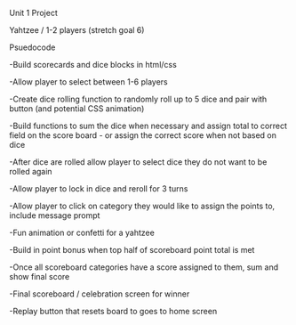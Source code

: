 Unit 1 Project

Yahtzee / 1-2 players (stretch goal 6)


Psuedocode

-Build scorecards and dice blocks in html/css

-Allow player to select between 1-6 players

-Create dice rolling function to randomly roll up to 5 dice and pair with button (and potential CSS animation) 
  
-Build functions to sum the dice when necessary and assign total to correct field on the score board - or assign the correct score when not based on dice

-After dice are rolled allow player to select dice they do not want to be rolled again

-Allow player to lock in dice and reroll for 3 turns 

-Allow player to click on category they would like to assign the points to, include message prompt

-Fun animation or confetti for a yahtzee

-Build in point bonus when top half of scoreboard point total is met

-Once all scoreboard categories have a score assigned to them, sum and show final score

-Final scoreboard / celebration screen for winner

-Replay button that resets board to goes to home screen
